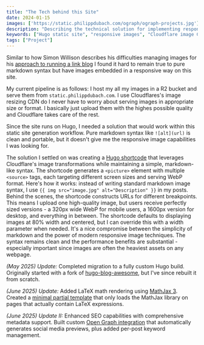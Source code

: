 ```yaml
---
title: "The Tech behind this Site"
date: 2024-01-15
images: ['https://static.philippdubach.com/ograph/ograph-projects.jpg']
description: "Describing the technical solution for implementing responsive images in Hugo static sites using Cloudflare's image CDN and custom shortcodes, maintaining clean markdown-like syntax while delivering optimized WebP images across different screen sizes."
keywords: ["Hugo static site", "responsive images", "Cloudflare image CDN", "Hugo shortcode", "WebP optimization", "image resizing", "R2 bucket", "static site generation", "markdown syntax", "picture element", "image transformations", "mobile optimization", "web performance"]
tags: ["Project"]
---
```


Similar to how Simon Willison describes his difficulties managing images for his [approach to running a link blog](https://simonwillison.net/2024/Dec/22/link-blog/) I found it hard to remain true to pure markdown syntax but have images embedded in a responsive way on this site.

My current pipeline is as follows: I host my all my images in a R2 bucket and serve them from ```static.philippdubach.com```. I use Cloudflares's image resizing CDN do I never have to worry about serving images in appropriate size or format. I basically just upload them with the highes possible quality and Cloudflare takes care of the rest.

Since the site runs on Hugo, I needed a solution that would work within this static site generation workflow. Pure markdown syntax like ```![alt](url)``` is clean and portable, but it doesn't give me the responsive image capabilities I was looking for.

The solution I settled on was creating a [Hugo shortcode](https://gist.github.com/philippdubach/167189c7090c6813c5110c467cb5ebe9) that leverages Cloudflare's image transformations while maintaining a simple, markdown-like syntax. 
The shortcode generates a ```<picture>``` element with multiple ```<source>``` tags, each targeting different screen sizes and serving WebP format. Here's how it works: instead of writing standard markdown image syntax, I use ```{{ img src="image.jpg" alt="Description" }}``` in my posts. Behind the scenes, the shortcode constructs URLs for different breakpoints. This means I upload one high-quality image, but users receive perfectly sized versions - a 320px wide WebP for mobile users, a 1600px version for desktop, and everything in between. The shortcode defaults to displaying images at 80% width and centered, but I can override this with a width parameter when needed. It's a nice compromise between the simplicity of markdown and the power of modern responsive image techniques. The syntax remains clean and the performance benefits are substantial - especially important since images are often the heaviest assets on any webpage.

_(May 2025) Update:_
Completed migration to a fully custom Hugo build. Originally started with a fork of [hugo-blog-awesome](https://github.com/hugo-sid/hugo-blog-awesome), but I've since rebuilt it from scratch.

_(June 2025) Update:_
Added LaTeX math rendering using [MathJax 3](https://github.com/mathjax/MathJax-src). Created a [minimal partial template](https://gist.github.com/philippdubach/42ef6e05f5c44b76ef3f66f27a17c41e) that only loads the MathJax library on pages that actually contain LaTeX expressions.

_(June 2025) Update II:_
Enhanced SEO capabilities with comprehensive metadata support. Built custom [Open Graph integration](https://gist.github.com/philippdubach/39838f8e9e1b9fb085947a6b92062e0a) that automatically generates social media previews, plus added per-post keyword management.

